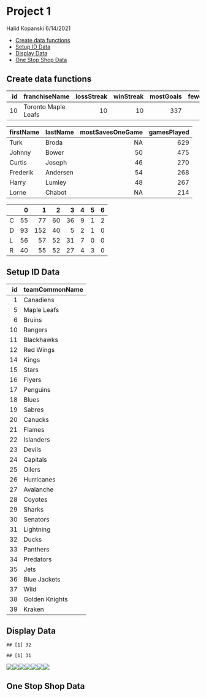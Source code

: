 Project 1
================
Halid Kopanski
6/14/2021

  - [Create data functions](#create-data-functions)
  - [Setup ID Data](#setup-id-data)
  - [Display Data](#display-data)
  - [One Stop Shop Data](#one-stop-shop-data)

## Create data functions

| id | franchiseName       | lossStreak | winStreak | mostGoals | fewestGoals |
| -: | :------------------ | ---------: | --------: | --------: | ----------: |
| 10 | Toronto Maple Leafs |         10 |        10 |       337 |         147 |

| firstName | lastName | mostSavesOneGame | gamesPlayed |
| :-------- | :------- | ---------------: | ----------: |
| Turk      | Broda    |               NA |         629 |
| Johnny    | Bower    |               50 |         475 |
| Curtis    | Joseph   |               46 |         270 |
| Frederik  | Andersen |               54 |         268 |
| Harry     | Lumley   |               48 |         267 |
| Lorne     | Chabot   |               NA |         214 |

|   |  0 |   1 |  2 |  3 | 4 | 5 | 6 |
| :- | -: | --: | -: | -: | -: | -: | -: |
| C | 55 |  77 | 60 | 36 | 9 | 1 | 2 |
| D | 93 | 152 | 40 |  5 | 2 | 1 | 0 |
| L | 56 |  57 | 52 | 31 | 7 | 0 | 0 |
| R | 40 |  55 | 52 | 27 | 4 | 3 | 0 |

## Setup ID Data

| id | teamCommonName |
| -: | :------------- |
|  1 | Canadiens      |
|  5 | Maple Leafs    |
|  6 | Bruins         |
| 10 | Rangers        |
| 11 | Blackhawks     |
| 12 | Red Wings      |
| 14 | Kings          |
| 15 | Stars          |
| 16 | Flyers         |
| 17 | Penguins       |
| 18 | Blues          |
| 19 | Sabres         |
| 20 | Canucks        |
| 21 | Flames         |
| 22 | Islanders      |
| 23 | Devils         |
| 24 | Capitals       |
| 25 | Oilers         |
| 26 | Hurricanes     |
| 27 | Avalanche      |
| 28 | Coyotes        |
| 29 | Sharks         |
| 30 | Senators       |
| 31 | Lightning      |
| 32 | Ducks          |
| 33 | Panthers       |
| 34 | Predators      |
| 35 | Jets           |
| 36 | Blue Jackets   |
| 37 | Wild           |
| 38 | Golden Knights |
| 39 | Kraken         |

## Display Data

    ## [1] 32

    ## [1] 31

![](project_markdown_files/figure-gfm/datatables-1.png)<!-- -->![](project_markdown_files/figure-gfm/datatables-2.png)<!-- -->![](project_markdown_files/figure-gfm/datatables-3.png)<!-- -->![](project_markdown_files/figure-gfm/datatables-4.png)<!-- -->![](project_markdown_files/figure-gfm/datatables-5.png)<!-- -->![](project_markdown_files/figure-gfm/datatables-6.png)<!-- -->![](project_markdown_files/figure-gfm/datatables-7.png)<!-- -->

## One Stop Shop Data

